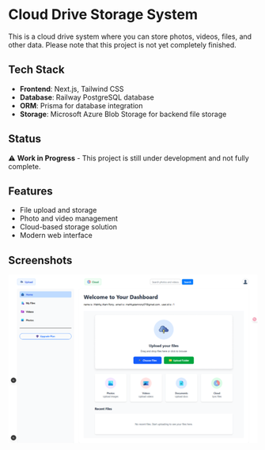 # Cloud Drive Storage System

This is a cloud drive system where you can store photos, videos, files, and other data. Please note that this project is not yet completely finished.

## Tech Stack

- **Frontend**: Next.js, Tailwind CSS
- **Database**: Railway PostgreSQL database
- **ORM**: Prisma for database integration
- **Storage**: Microsoft Azure Blob Storage for backend file storage

## Status

⚠️ **Work in Progress** - This project is still under development and not fully complete.

## Features

- File upload and storage
- Photo and video management
- Cloud-based storage solution
- Modern web interface

## Screenshots

![Screenshot 1](/public/s/s.png)
